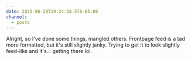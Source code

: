 ```yaml
---
date: 2025-06-30T19:34:58.576-05:00
channel:
  - posts
---
```


Alright, so I've done some things, mangled others. Frontpage feed is a tad more formatted, but it's still slightly janky. Trying to get it to look slightly feed-like and it's... getting there lol.
